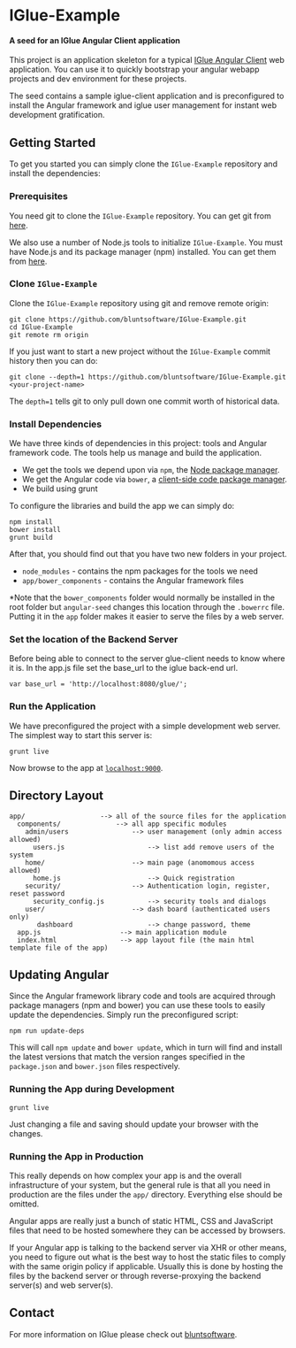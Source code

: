 # IGlue-Example 
#### A seed for an IGlue Angular Client application

This project is an application skeleton for a typical [IGlue Angular Client][iglue-catwalk] web application. You can use it
to quickly bootstrap your angular webapp projects and dev environment for these projects.

The seed contains a sample iglue-client application and is preconfigured to install the Angular
framework and iglue user management for instant web development gratification.

 

## Getting Started

To get you started you can simply clone the `IGlue-Example` repository and install the dependencies:

### Prerequisites

You need git to clone the `IGlue-Example` repository. You can get git from [here][git].

We also use a number of Node.js tools to initialize `IGlue-Example`. You must have Node.js
and its package manager (npm) installed. You can get them from [here][node].

### Clone `IGlue-Example`

Clone the `IGlue-Example` repository using git and remove remote origin:

```
git clone https://github.com/bluntsoftware/IGlue-Example.git
cd IGlue-Example
git remote rm origin
```

If you just want to start a new project without the `IGlue-Example` commit history then you can do:

```
git clone --depth=1 https://github.com/bluntsoftware/IGlue-Example.git <your-project-name>
```

The `depth=1` tells git to only pull down one commit worth of historical data.

### Install Dependencies

We have three kinds of dependencies in this project: tools and Angular framework code. The tools help
us manage and build the application.

* We get the tools we depend upon via `npm`, the [Node package manager][npm].
* We get the Angular code via `bower`, a [client-side code package manager][bower].
* We build using grunt 

To configure the libraries and build the app we can simply do:

```
npm install
bower install
grunt build
```

After that, you should find out that you have two new folders in your project.

* `node_modules` - contains the npm packages for the tools we need
* `app/bower_components` - contains the Angular framework files

*Note that the `bower_components` folder would normally be installed in the root folder but
`angular-seed` changes this location through the `.bowerrc` file. Putting it in the `app` folder
makes it easier to serve the files by a web server.

### Set the location of the Backend Server
 Before being able to connect to the server glue-client needs to know where it is. In the app.js file set the base_url to the iglue back-end url.
```
var base_url = 'http://localhost:8080/glue/';
```

### Run the Application

We have preconfigured the project with a simple development web server. The simplest way to start
this server is:

```
grunt live
```

Now browse to the app at [`localhost:9000`][local-app-url].


## Directory Layout

```
app/                   --> all of the source files for the application
  components/              --> all app specific modules
    admin/users                --> user management (only admin access allowed)
      users.js                     --> list add remove users of the system
    home/                      --> main page (anomomous access allowed)
      home.js                      --> Quick registration
    security/                  --> Authentication login, register, reset password
      security_config.js           --> security tools and dialogs
    user/                      --> dash board (authenticated users only)
       dashboard                   --> change password, theme
  app.js                    --> main application module
  index.html                --> app layout file (the main html template file of the app)
```


 
## Updating Angular

Since the Angular framework library code and tools are acquired through package managers (npm and
bower) you can use these tools to easily update the dependencies. Simply run the preconfigured
script:

```
npm run update-deps
```

This will call `npm update` and `bower update`, which in turn will find and install the latest
versions that match the version ranges specified in the `package.json` and `bower.json` files
respectively.

 
 
### Running the App during Development
```
grunt live
```
Just changing a file and saving should update your browser with the changes.

### Running the App in Production
This really depends on how complex your app is and the overall infrastructure of your system, but
the general rule is that all you need in production are the files under the `app/` directory.
Everything else should be omitted.

Angular apps are really just a bunch of static HTML, CSS and JavaScript files that need to be hosted
somewhere they can be accessed by browsers.

If your Angular app is talking to the backend server via XHR or other means, you need to figure out
what is the best way to host the static files to comply with the same origin policy if applicable.
Usually this is done by hosting the files by the backend server or through reverse-proxying the
backend server(s) and web server(s).


 
## Contact

For more information on IGlue please check out [bluntsoftware][iglue-catwalk].

[iglue-catwalk]:http://bluntsoftware.com/catwalk
[angularjs]: https://angularjs.org/
[bower]: http://bower.io/
[git]: https://git-scm.com/
[local-app-url]: http://localhost:9000
[node]: https://nodejs.org/
[npm]: https://www.npmjs.org/

